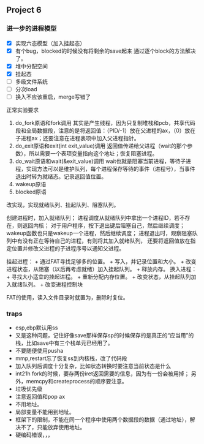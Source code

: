 ## Project 6

### 进一步的进程模型

- [x] 实现六态模型（加入挂起态）
- [x] 有个bug，blocked的时候没有将剩余的save起来
        通过逐个block的方法解决了。
- [x] 堆中分配空间
- [x] 挂起态
- [ ] 多级文件系统
- [ ] 分次load
- [ ] 换入不应该重启，merge写错了

正常实验要求
1. do_fork原语和fork调用
    其实是产生线程，因为只复制堆栈和pcb，共享代码段和全局数据段，注意的是将返回值：（PID/-1）放在父进程的ax，（0）放在子进程ax；还要注意在进程表项中加入父进程指针。
2. do_exit原语和exit(int exit_value)调用
    返回值传递给父进程（wait的那个参数），所以需要一个表项变量指向这个地址；恢复阻塞进程。
3. do_wait原语和wait(&exit_value)调用
    wait也就是阻塞当前进程，等待子进程，实现方法可以是维护队列，每个进程保存等待的事件（进程号），当事件退出时转为就绪态。记录返回值位置。
4. wakeup原语
5. blocked原语

改实现，实现就绪队列、挂起队列、阻塞队列。

创建进程时，加入就绪队列；
进程调度从就绪队列中拿出一个进程ID，若不存在，则返回内核；
对于用户程序，按下退出键后阻塞自己，然后继续调度；
wakeup函数也只是wakeup一个进程，然后继续调度；
进程退出时，观察阻塞队列中有没有正在等待自己的进程，有则将其加入就绪队列，
    还要将返回值放在指定位置并修改父进程的子进程序号以通知父进程。

挂起进程：
    + 通过FAT寻找足够多的位置。
    + 写入，并记录位置和大小。
    + 改变进程状态，从阻塞（以后再考虑就绪）加入挂起队列。
    + 释放内存。
换入进程：
    + 寻找大小适宜的挂起进程。
    + 重新分配内存位置。
    + 改变状态，从挂起队列加入就绪队列。
    + 改变进程控制块

FAT的使用，读入文件目录时就置为，删除时复位。

### traps
+ esp,ebp默认用ss
+ 又是这种问题，记住好像save那样保存sp的时候保存的是真正的“应当用”的栈，比如save中有三个栈单元已经用了。
+ 不要随便使用pusha
+ mmp,restart忘了恢复ss到内核栈，改了代码段
+ 加入队列后调度十分复杂，比如状态转换时要注意当前状态是什么
+ int21h fork的时候，要存两份iret返回需要的信息，因为有一份会被用掉；
    另外，memcpy和createprocess的顺序要注意。
+ 垃圾优先级
+ 注意返回值和pop ax
+ 不用地址。
+ 局部变量不能用到地址。
+ 框架下的限制，不能在同一个程序中使用两个数据段的数据（通过地址），解决不了，只能放弃使用地址。
+ 硬编码错误，，，
